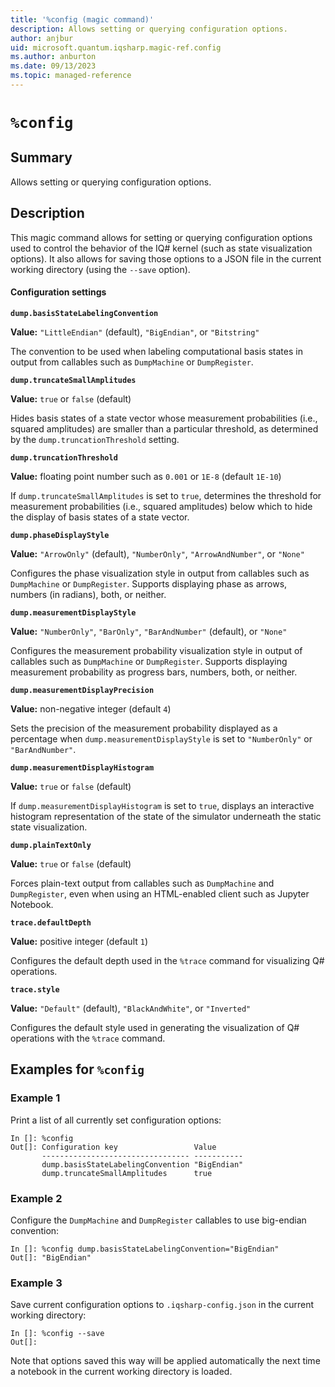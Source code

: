 ```yaml
---
title: '%config (magic command)'
description: Allows setting or querying configuration options.
author: anjbur
uid: microsoft.quantum.iqsharp.magic-ref.config
ms.author: anburton
ms.date: 09/13/2023
ms.topic: managed-reference
---
```


<!--
    NB: This file has been automatically generated from Microsoft.Quantum.IQSharp.Jupyter.dll,
        please do not manually edit it.

    [DEBUG] JSON source:
        {"Name": "%config", "Documentation": {"Summary": "Allows setting or querying configuration options.", "Full": null, "Description": "\r\nThis magic command allows for setting or querying\r\nconfiguration options used to control the behavior of the\r\nIQ# kernel (such as state visualization options). It also\r\nallows for saving those options to a JSON file in the current\r\nworking directory (using the `--save` option).\r\n\r\n#### Configuration settings\r\n\r\n**`dump.basisStateLabelingConvention`**\r\n\r\n**Value:** `\"LittleEndian\"` (default), `\"BigEndian\"`, or `\"Bitstring\"`\r\n\r\nThe convention to be used when labeling computational\r\nbasis states in output from callables such as `DumpMachine` or `DumpRegister`.\r\n\r\n**`dump.truncateSmallAmplitudes`**\r\n\r\n**Value:** `true` or `false` (default)\r\n\r\nHides basis states of a state vector whose measurement probabilities\r\n(i.e., squared amplitudes) are smaller than a particular threshold, as determined by\r\nthe `dump.truncationThreshold` setting.\r\n\r\n**`dump.truncationThreshold`**\r\n\r\n**Value:** floating point number such as `0.001` or `1E-8` (default `1E-10`)\r\n\r\nIf `dump.truncateSmallAmplitudes` is set to `true`, determines the\r\nthreshold for measurement probabilities (i.e., squared amplitudes) below which to hide the display\r\nof basis states of a state vector.\r\n\r\n**`dump.phaseDisplayStyle`**\r\n\r\n**Value:** `\"ArrowOnly\"` (default), `\"NumberOnly\"`, `\"ArrowAndNumber\"`, or `\"None\"`\r\n\r\nConfigures the phase visualization style in output from callables such as\r\n`DumpMachine` or `DumpRegister`. Supports displaying phase as arrows, numbers (in radians), both, or neither.\r\n\r\n**`dump.measurementDisplayStyle`**\r\n\r\n**Value:** `\"NumberOnly\"`, `\"BarOnly\"`, `\"BarAndNumber\"` (default), or `\"None\"`\r\n\r\nConfigures the measurement probability visualization style in output of callables such as \r\n`DumpMachine` or `DumpRegister`. Supports displaying measurement probability as progress bars, numbers, both,\r\nor neither. \r\n\r\n**`dump.measurementDisplayPrecision`**\r\n\r\n**Value:** non-negative integer (default `4`)\r\n\r\nSets the precision of the measurement probability displayed as a percentage when\r\n`dump.measurementDisplayStyle` is set to `\"NumberOnly\"` or `\"BarAndNumber\"`.\r\n\r\n**`dump.measurementDisplayHistogram`**\r\n\r\n**Value:** `true` or `false` (default)\r\n\r\nIf `dump.measurementDisplayHistogram` is set to `true`, displays an interactive\r\nhistogram representation of the state of the simulator underneath the static state visualization.\r\n\r\n**`dump.plainTextOnly`**\r\n\r\n**Value:** `true` or `false` (default)\r\n\r\nForces plain-text output from callables such as `DumpMachine` and `DumpRegister`, even\r\nwhen using an HTML-enabled client such as Jupyter Notebook.\r\n\r\n**`trace.defaultDepth`**\r\n\r\n**Value:** positive integer (default `1`)\r\n\r\nConfigures the default depth used in the `%trace` command for visualizing Q# operations.\r\n\r\n**`trace.style`**\r\n\r\n**Value:** `\"Default\"` (default), `\"BlackAndWhite\"`, or `\"Inverted\"`\r\n\r\nConfigures the default style used in generating the visualization of Q# operations with the `%trace` command.\r\n                ", "Remarks": null, "Examples": ["\r\nPrint a list of all currently set configuration options:\r\n```\r\nIn []: %config\r\nOut[]: Configuration key                 Value\r\n       --------------------------------- -----------\r\n       dump.basisStateLabelingConvention \"BigEndian\"\r\n       dump.truncateSmallAmplitudes      true\r\n```\r\n                    ", "\r\nConfigure the `DumpMachine` and `DumpRegister` callables\r\nto use big-endian convention:\r\n```\r\nIn []: %config dump.basisStateLabelingConvention=\"BigEndian\"\r\nOut[]: \"BigEndian\"\r\n```\r\n                    ", "\r\nSave current configuration options to `.iqsharp-config.json`\r\nin the current working directory:\r\n```\r\nIn []: %config --save\r\nOut[]: \r\n```\r\nNote that options saved this way will be applied automatically\r\nthe next time a notebook in the current working\r\ndirectory is loaded.\r\n                    "], "SeeAlso": null}, "AssemblyName": "Microsoft.Quantum.IQSharp.Jupyter"}
-->

# `%config`

## Summary

Allows setting or querying configuration options.

## Description

This magic command allows for setting or querying
configuration options used to control the behavior of the
IQ# kernel (such as state visualization options). It also
allows for saving those options to a JSON file in the current
working directory (using the `--save` option).

#### Configuration settings

**`dump.basisStateLabelingConvention`**

**Value:** `"LittleEndian"` (default), `"BigEndian"`, or `"Bitstring"`

The convention to be used when labeling computational
basis states in output from callables such as `DumpMachine` or `DumpRegister`.

**`dump.truncateSmallAmplitudes`**

**Value:** `true` or `false` (default)

Hides basis states of a state vector whose measurement probabilities
(i.e., squared amplitudes) are smaller than a particular threshold, as determined by
the `dump.truncationThreshold` setting.

**`dump.truncationThreshold`**

**Value:** floating point number such as `0.001` or `1E-8` (default `1E-10`)

If `dump.truncateSmallAmplitudes` is set to `true`, determines the
threshold for measurement probabilities (i.e., squared amplitudes) below which to hide the display
of basis states of a state vector.

**`dump.phaseDisplayStyle`**

**Value:** `"ArrowOnly"` (default), `"NumberOnly"`, `"ArrowAndNumber"`, or `"None"`

Configures the phase visualization style in output from callables such as
`DumpMachine` or `DumpRegister`. Supports displaying phase as arrows, numbers (in radians), both, or neither.

**`dump.measurementDisplayStyle`**

**Value:** `"NumberOnly"`, `"BarOnly"`, `"BarAndNumber"` (default), or `"None"`

Configures the measurement probability visualization style in output of callables such as
`DumpMachine` or `DumpRegister`. Supports displaying measurement probability as progress bars, numbers, both,
or neither.

**`dump.measurementDisplayPrecision`**

**Value:** non-negative integer (default `4`)

Sets the precision of the measurement probability displayed as a percentage when
`dump.measurementDisplayStyle` is set to `"NumberOnly"` or `"BarAndNumber"`.

**`dump.measurementDisplayHistogram`**

**Value:** `true` or `false` (default)

If `dump.measurementDisplayHistogram` is set to `true`, displays an interactive
histogram representation of the state of the simulator underneath the static state visualization.

**`dump.plainTextOnly`**

**Value:** `true` or `false` (default)

Forces plain-text output from callables such as `DumpMachine` and `DumpRegister`, even
when using an HTML-enabled client such as Jupyter Notebook.

**`trace.defaultDepth`**

**Value:** positive integer (default `1`)

Configures the default depth used in the `%trace` command for visualizing Q# operations.

**`trace.style`**

**Value:** `"Default"` (default), `"BlackAndWhite"`, or `"Inverted"`

Configures the default style used in generating the visualization of Q# operations with the `%trace` command.

## Examples for `%config`

### Example 1

Print a list of all currently set configuration options:
```
In []: %config
Out[]: Configuration key                 Value
       --------------------------------- -----------
       dump.basisStateLabelingConvention "BigEndian"
       dump.truncateSmallAmplitudes      true
```

### Example 2

Configure the `DumpMachine` and `DumpRegister` callables
to use big-endian convention:
```
In []: %config dump.basisStateLabelingConvention="BigEndian"
Out[]: "BigEndian"
```

### Example 3

Save current configuration options to `.iqsharp-config.json`
in the current working directory:
```
In []: %config --save
Out[]:
```
Note that options saved this way will be applied automatically
the next time a notebook in the current working
directory is loaded.
